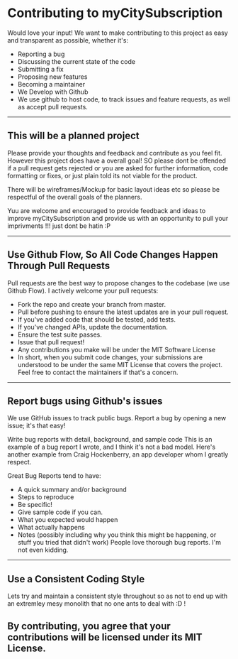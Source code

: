 # Contributing to myCitySubscription

Would love your input! We want to make contributing to this project as easy and transparent as possible, whether it's:

- Reporting a bug
- Discussing the current state of the code
- Submitting a fix
- Proposing new features
- Becoming a maintainer
- We Develop with Github
- We use github to host code, to track issues and feature requests, as well as accept pull requests.

---

## This will be a planned project

Please provide your thoughts and feedback and contribute as you feel fit. However this project does have a overall goal! SO please dont be offended if a pull request gets rejected or you are asked for further information, code formatting or fixes, or just plain told its not viable for the product.

There will be wireframes/Mockup for basic layout ideas etc so please be respectful of the overall goals of the planners. 

Yuu are welcome and encouraged to provide feedback and ideas to improve myCitySubscription and provide us with an opportunity to pull your imprivments !!! just dont be hatin :P

---

## Use Github Flow, So All Code Changes Happen Through Pull Requests

Pull requests are the best way to propose changes to the codebase (we use Github Flow). I actively welcome your pull requests:

- Fork the repo and create your branch from master.
- Pull before pushing to ensure the latest updates are in your pull request.
- If you've added code that should be tested, add tests.
- If you've changed APIs, update the documentation.
- Ensure the test suite passes.
- Issue that pull request!
- Any contributions you make will be under the MIT Software License
- In short, when you submit code changes, your submissions are understood to be under the same MIT License that covers the project. Feel free to contact the maintainers if that's a concern.

---

## Report bugs using Github's issues

We use GitHub issues to track public bugs. Report a bug by opening a new issue; it's that easy!

Write bug reports with detail, background, and sample code
This is an example of a bug report I wrote, and I think it's not a bad model. Here's another example from Craig Hockenberry, an app developer whom I greatly respect.

Great Bug Reports tend to have:

- A quick summary and/or background
- Steps to reproduce
- Be specific!
- Give sample code if you can.
- What you expected would happen
- What actually happens
- Notes (possibly including why you think this might be happening, or stuff you tried that didn't work)
People love thorough bug reports. I'm not even kidding.

---

## Use a Consistent Coding Style

Lets try and maintain a consistent style throughout so as not to end up with an extremley mesy monolith that no one ants to deal with :D !


## By contributing, you agree that your contributions will be licensed under its MIT License.